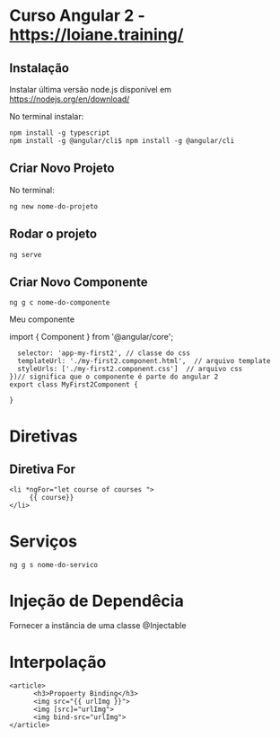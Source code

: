 # **Curso Angular 2 - https://loiane.training/**

## Instalação

Instalar última versão node.js  disponível em https://nodejs.org/en/download/

No terminal instalar:

    npm install -g typescript
    npm install -g @angular/cli$ npm install -g @angular/cli

## Criar Novo Projeto

No terminal:

`ng new nome-do-projeto`

## Rodar o projeto

`ng serve`

## Criar Novo Componente

`ng g c nome-do-componente`

Meu componente

import { Component } from '@angular/core';

```@Component({
  selector: 'app-my-first2', // classe do css
  templateUrl: './my-first2.component.html',  // arquivo template
  styleUrls: ['./my-first2.component.css']  // arquivo css
})// significa que o componente é parte do angular 2
export class MyFirst2Component {

}
```
# Diretivas

## Diretiva For

```
<li *ngFor="let course of courses ">
     {{ course}}
</li>
```
# Serviços

`ng g s nome-do-servico`

# Injeção de Dependêcia

Fornecer a instância de uma classe
@Injectable


# Interpolação

  ```
  <article>
        <h3>Propoerty Binding</h3>
        <img src="{{ urlImg }}">
        <img [src]="urlImg">
        <img bind-src="urlImg">
  </article>
  ```